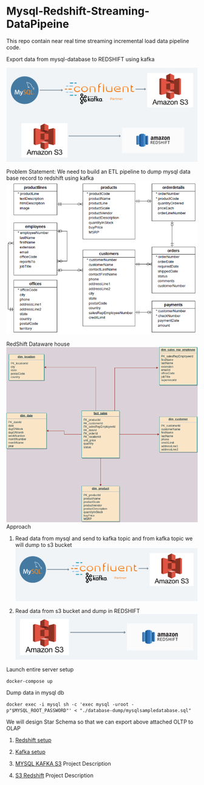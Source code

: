 # Mysql-Redshift-Streaming-DataPipeine
This repo contain near real time streaming incremental load data pipeline code. 

Export data from mysql-database to REDSHIFT using kafka

![Data flow diagram](./diagram/dataflow-diagram.png)

Problem Statement:
We need to build an ETL pipeline to dump mysql data base record to redshift using kafka
![MY SQL DATABASE](./diagram/mysql-oltp-database.png)


RedShift Dataware house
![Red Shift](./diagram/redshift-olap-diagram.png)
Approach
1. Read data from mysql and  send to kafka topic and from kafka topic we will dump to s3 bucket
![mysql-kafka-s3](./diagram/mysql-kafka-s3.png)

2. Read data from s3 bucket and dump in REDSHIFT
![s3-redshift](./diagram/s3-redshift.png)

Launch entire server setup
```
docker-compose up
```

Dump data in mysql db
```
docker exec -i mysql sh -c 'exec mysql -uroot -p"$MYSQL_ROOT_PASSWORD"' < "./database-dump/mysqlsampledatabase.sql"
```



We will design Star Schema so that we can export above attached OLTP to OLAP

1. [Redshift setup](doc/REDSHIFT.md)
2. [Kafka setup](doc/CONFLUENT_KAFKA.md)

1. [MYSQL KAFKA S3](./mysql-kafka-s3/README.md) Project Description
2. [S3 Redshift](./kafka-redshift/README.md) Project Description


